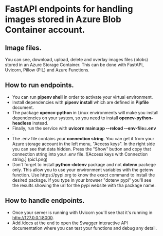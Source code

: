 # FastAPI endpoints for handling images stored in Azure Blob Container account.
## Image files.
You can see, download, upload, delete and overlay images files (blobs) stored in an Azure Storage Container.
This can be done with FastAPI, Uvicorn, Pillow (PIL) and Azure Functions.

## How to run endpoints.
<ul>
<li> You can run <strong>pipenv shell</strong> in order to activate your virtual environment. </li>
<li> Install dependencies with <strong>pipenv install</strong> which are defined in <strong>Pipfile</strong> document. </li>
<li> The package <strong>opencv-python</strong> in Linux environments will make you install dependencies on your system, so you need to install <strong>opencv-python-headless</strong> instead. </li>
<li> Finally, run the service with <strong>uvicorn main:app --reload --env-file=.env</strong> . </li>
<li> The .env file contains your <strong>connection string</strong>. You can get it from your Azure storage account in the left menu, "Access keys". In the right side you can see that data hidden. Press the "Show" button and copy that connection string into your .env file.
![Access keys with Connection string.] (pic1.png)
<li>Don't forget to install <strong>python-dotenv</strong> package and not <strong>dotenv</strong> packege only. This allow you to use your environment variables with the getenv function. Use https://pypi.org to know the exact command to install the desired package. If you type in your browser "dotenv pypi" you'll see the results showing the url for the pypi website with tha package name. </li>
</ul>

## How to handle endpoints.
- Once your server is running with Uvicorn you'll see that it's running in http://127.0.0.1:8000.
- Add /docs at the end to open the Swagger interactive API documentation where you can test your functions and debug any detail.
